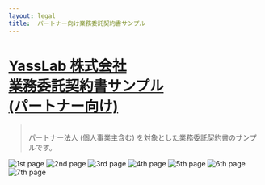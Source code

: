 ```yaml
---
layout: legal
title:  パートナー向け業務委託契約書サンプル
---
```


<div class="text-center">
  <h1 id="top"><a href="#top">YassLab 株式会社<br>業務委託契約書サンプル<br>(パートナー向け)</a></h1>
</div>

<blockquote style="padding-top: 15px; font-style: normal;">パートナー法人 (個人事業主含む) を対象とした業務委託契約書のサンプルです。</blockquote>

![1st page](/ja/docs/contract-sample-for-partners-1.jpg)
![2nd page](/ja/docs/contract-sample-for-partners-2.jpg)
![3rd page](/ja/docs/contract-sample-for-partners-3.jpg)
![4th page](/ja/docs/contract-sample-for-partners-4.jpg)
![5th page](/ja/docs/contract-sample-for-partners-5.jpg)
![6th page](/ja/docs/contract-sample-for-partners-6.jpg)
![7th page](/ja/docs/contract-sample-for-partners-7.jpg)
